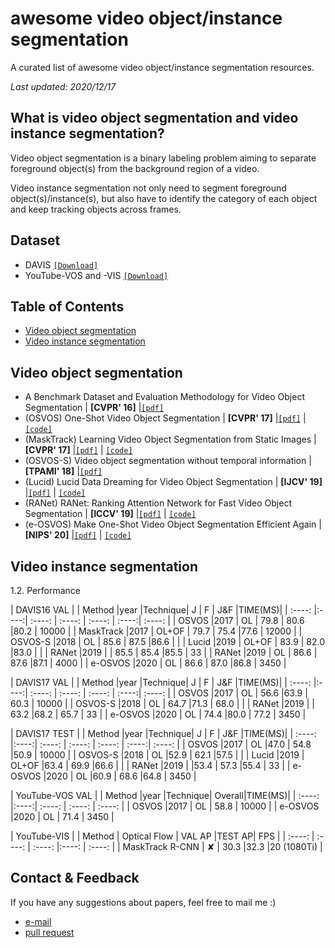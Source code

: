 # awesome video object/instance segmentation
A curated list of awesome video object/instance segmentation resources.

*Last updated: 2020/12/17*

## What is video object segmentation and video instance segmentation?

Video object segmentation is a binary labeling problem aiming to separate foreground object(s) from the background region of a video.

Video instance segmentation not only need to segment foreground object(s)/instance(s), but also have to identify the category of each object and keep tracking objects across frames.


## Dataset
- DAVIS [`[Download]`](https://davischallenge.org/davis2017/code.html#semisupervised)
- YouTube-VOS and -VIS [`[Download]`](https://youtube-vos.org/dataset/vis/)


## Table of Contents
- [Video object segmentation](#video-object-segmentation)
- [Video instance segmentation](#video-instance-segmentation)


## Video object segmentation
- A Benchmark Dataset and Evaluation Methodology for Video Object Segmentation | **[CVPR' 16]** |[`[pdf]`](https://www.cv-foundation.org/openaccess/content_cvpr_2016/papers/Perazzi_A_Benchmark_Dataset_CVPR_2016_paper.pdf)
- (OSVOS) One-Shot Video Object Segmentation | **[CVPR' 17]** |[`[pdf]`](https://openaccess.thecvf.com/content_cvpr_2017/papers/Caelles_One-Shot_Video_Object_CVPR_2017_paper.pdf) | [`[code]`](https://github.com/kmaninis/OSVOS-PyTorch)
- (MaskTrack) Learning Video Object Segmentation from Static Images | **[CVPR' 17]** |[`[pdf]`](https://openaccess.thecvf.com/content_cvpr_2017/papers/Perazzi_Learning_Video_Object_CVPR_2017_paper.pdf) | [`[code]`](https://github.com/omkar13/masktrack)
- (OSVOS-S) Video object segmentation without temporal information | **[TPAMI' 18]** |[`[pdf]`](https://arxiv.org/pdf/1709.06031.pdf)
- (Lucid) Lucid Data Dreaming for Video Object Segmentation | **[IJCV' 19]** |[`[pdf]`](https://link.springer.com/article/10.1007/s11263-019-01164-6) | [`[code]`](https://github.com/yelantf/pyLucid)
- (RANet) RANet: Ranking Attention Network for Fast Video Object Segmentation | **[ICCV' 19]** |[`[pdf]`](https://arxiv.org/pdf/1908.06647.pdf) | [`[code]`](https://github.com/Storife/RANet)
- (e-OSVOS) Make One-Shot Video Object Segmentation Efficient Again | **[NIPS' 20]** |[`[pdf]`](https://proceedings.neurips.cc//paper/2020/file/781397bc0630d47ab531ea850bddcf63-Paper.pdf) | [`[code]`](https://github.com/dvl-tum/e-osvos)



## Video instance segmentation


1.2. Performance

|                        DAVIS16 VAL                                        |
| Method                |year  |Technique| J      | F      | J&F   |TIME(MS)|
| :----:                |:----:|  :----: | :----: | :----: | :----:| :----: |
| OSVOS                 |2017  | OL      | 79.8   | 80.6   |80.2   | 10000  |
| MaskTrack             |2017  | OL+OF   | 79.7   | 75.4   |77.6   | 12000  |
| OSVOS-S               |2018  | OL      | 85.6   | 87.5   |86.6   |        |
| Lucid                 |2019  | OL+OF   | 83.9   | 82.0   |83.0   |        |
| RANet                 |2019  |         | 85.5   | 85.4   |85.5   | 33     |
| RANet                 |2019  | OL      | 86.6   | 87.6   |87.1   | 4000   |
| e-OSVOS               |2020  | OL      | 86.6   | 87.0   |86.8   | 3450   |



|                        DAVIS17 VAL                                        |
| Method                |year  |Technique| J      | F      | J&F   |TIME(MS)|
| :----:                |:----:|  :----: | :----: | :----: | :----:| :----: |
| OSVOS                 |2017  | OL      | 56.6   |63.9    | 60.3  | 10000  |
| OSVOS-S               |2018  | OL      | 64.7   |71.3    | 68.0  |        |
| RANet                 |2019  |         | 63.2   |68.2    | 65.7  | 33     |
| e-OSVOS               |2020  | OL      | 74.4   |80.0    | 77.2  | 3450   |



|                        DAVIS17 TEST                                       |
| Method                |year  |Technique| J      | F      | J&F   |TIME(MS)|
| :----:                |:----:|  :----: | :----: | :----: | :----:| :----: |
| OSVOS                 |2017  | OL      |47.0    | 54.8   |50.9   | 10000  |
| OSVOS-S               |2018  | OL      |52.9    | 62.1   |57.5   |        |
| Lucid                 |2019  | OL+OF   |63.4    | 69.9   |66.6   |        |
| RANet                 |2019  |         |53.4    | 57.3   |55.4   | 33     |
| e-OSVOS               |2020  | OL      |60.9    | 68.6   |64.8   | 3450   |



|                        YouTube-VOS VAL                   |
| Method                |year  |Technique| Overall|TIME(MS)|
| :----:                |:----:|  :----: | :----: | :----: |
| OSVOS                 |2017  | OL      | 58.8   | 10000  |
| e-OSVOS               |2020  | OL      | 71.4   | 3450   |



|                        YouTube-VIS                                  |
| Method                | Optical Flow | VAL AP |TEST AP|  FPS        |
| :----:                |      :----:  | :----: |:----: | :----:      |
| MaskTrack R-CNN       |      ✘       | 30.3   |32.3   |20 (1080Ti)  |




## Contact & Feedback
If you have any suggestions about papers, feel free to mail me :)
- [e-mail](mailto:bomiaobbb@gmail.com)
- [pull request](https://github.com/bo-miao/awsome-video-object-instance-segmentation/pulls)